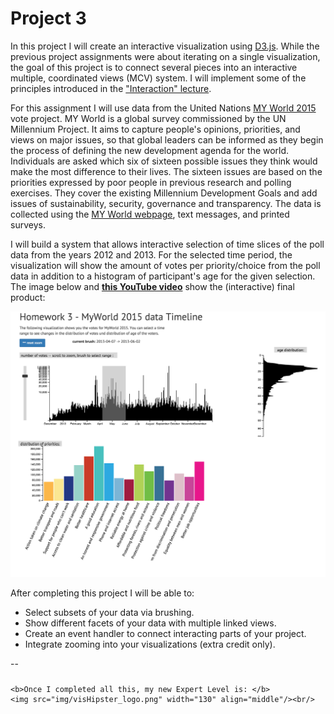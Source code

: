 Project 3
===

In this project I will create an interactive visualization using [D3.js](http://d3js.org). While the previous project assignments were about iterating on a single visualization, the goal of this project is to connect several pieces into an interactive multiple, coordinated views (MCV) system. I will implement some of the principles introduced in the ["Interaction" lecture](http://cm.dce.harvard.edu/2015/02/24028/L08/screen_H264MultipleHighLTH-16x9.shtml). 

For this assignment I will use data from the United Nations [MY World 2015](http://www.myworld2015.org/?page=about-my-world) vote project. MY World is a global survey commissioned by the UN Millennium  Project. It aims to capture people's opinions, priorities, and views on major issues, so that global leaders can be informed as they begin the process of defining the new development agenda for the world. Individuals are asked which six of sixteen possible issues they think would make the most difference to their lives. The sixteen issues are based on the priorities expressed by poor people in previous research and polling exercises. They cover the existing Millennium Development Goals and add issues of sustainability, security, governance and transparency. 
The data is collected using the [MY World webpage](http://www.myworld2015.org/), text messages, and printed surveys. 

I will build a system that allows interactive selection of time slices of the poll data from the years 2012 and 2013. For the selected time period, the visualization will show the amount of votes per priority/choice from the poll data in addition to a histogram of participant's age for the given selection. The image below and **[this YouTube video](http://youtu.be/Hlc4bGhgbKU)** show the (interactive) final product:
<p align="center">
    <img src="img/goal_hw.png" width="600"/>
</p>


After completing this project I will be able to:

  - Select subsets of your data via brushing.
  - Show different facets of your data with multiple linked views.
  - Create an event handler to connect interacting parts of your project.
  - Integrate zooming into your visualizations (extra credit only).
  

-- 

<p align="center" style="font-size:18pt;">
	
	<b>Once I completed all this, my new Expert Level is: </b>
    <img src="img/visHipster_logo.png" width="130" align="middle"/><br/>

</p>





